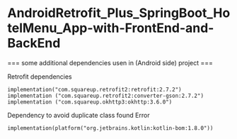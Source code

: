 # AndroidRetrofit_Plus_SpringBoot_HotelMenu_App-with-FrontEnd-and-BackEnd

===  some additional dependencies usen in (Android side) project ===

Retrofit dependencies

    implementation("com.squareup.retrofit2:retrofit:2.7.2")
    implementation ("com.squareup.retrofit2:converter-gson:2.7.2")
    implementation ("com.squareup.okhttp3:okhttp:3.6.0")

Dependency to avoid duplicate class found Error

    implementation(platform("org.jetbrains.kotlin:kotlin-bom:1.8.0"))
